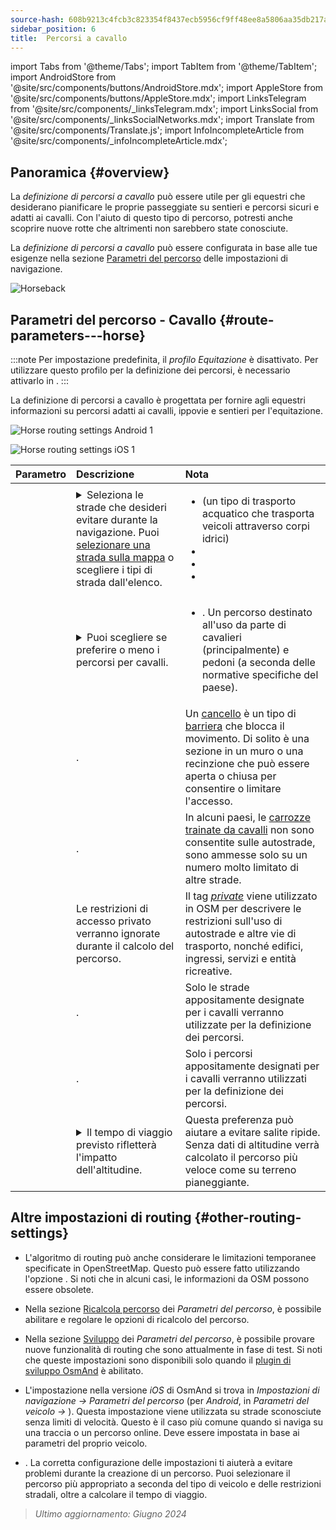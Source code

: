 ```yaml
---
source-hash: 608b9213c4fcb3c823354f8437ecb5956cf9ff48ee8a5806aa35db217a835164
sidebar_position: 6
title:  Percorsi a cavallo
---
```

import Tabs from '@theme/Tabs';
import TabItem from '@theme/TabItem';
import AndroidStore from '@site/src/components/buttons/AndroidStore.mdx';
import AppleStore from '@site/src/components/buttons/AppleStore.mdx';
import LinksTelegram from '@site/src/components/_linksTelegram.mdx';
import LinksSocial from '@site/src/components/_linksSocialNetworks.mdx';
import Translate from '@site/src/components/Translate.js';
import InfoIncompleteArticle from '@site/src/components/_infoIncompleteArticle.mdx';



## Panoramica {#overview}

La *definizione di percorsi a cavallo* può essere utile per gli equestri che desiderano pianificare le proprie passeggiate su sentieri e percorsi sicuri e adatti ai cavalli. Con l'aiuto di questo tipo di percorso, potresti anche scoprire nuove rotte che altrimenti non sarebbero state conosciute.

La *definizione di percorsi a cavallo* può essere configurata in base alle tue esigenze nella sezione [Parametri del percorso](../guidance/navigation-settings.md#route-parameters) delle impostazioni di navigazione.

![Horseback](@site/static/img/navigation/routing/horseback_routing_overview.png)


## Parametri del percorso - Cavallo {#route-parameters---horse}

:::note
Per impostazione predefinita, il *profilo Equitazione* è disattivato. Per utilizzare questo profilo per la definizione dei percorsi, è necessario attivarlo in *<Translate android="true" ids="shared_string_menu,shared_string_settings,application_profiles"/>*.
:::

La definizione di percorsi a cavallo è progettata per fornire agli equestri informazioni su percorsi adatti ai cavalli, ippovie e sentieri per l'equitazione.

<Tabs groupId="operating-systems" queryString="current-os">

<TabItem value="android" label="Android">

![Horse routing settings Android 1](@site/static/img/navigation/routing/horse-routing-andr.png)

</TabItem>

<TabItem value="ios" label="iOS">

![Horse routing settings iOS 1](@site/static/img/navigation/routing/horse-routing-ios.png)

</TabItem>

</Tabs>

| Parametro | Descrizione | Nota |
|:------------|:---------------|:---------------|
| *<Translate android="true" ids="impassable_road"/>* |  <details><summary> Seleziona le strade che desideri evitare durante la navigazione. Puoi [selezionare una strada sulla mappa](../../map/map-context-menu/#avoid-road) o scegliere i tipi di strada dall'elenco.  </summary>  ![Avoid roads Android](@site/static/img/navigation/routing/horse_routing_avoid_android.png) </details> | <ul><li> [<Translate android="true" ids="routing_attr_avoid_ferries_name"/>](https://wiki.openstreetmap.org/wiki/Ferries) (un tipo di trasporto acquatico che trasporta veicoli attraverso corpi idrici)</li><li>[<Translate android="true" ids="routing_attr_avoid_stairs_name"/>](https://wiki.openstreetmap.org/wiki/Tag:highway%3Dsteps)</li><li>[<Translate android="true" ids="routing_attr_avoid_tunnels_name"/>](https://wiki.openstreetmap.org/wiki/Key:tunnel)</li><li>[<Translate android="true" ids="routing_attr_avoid_motorway_name"/>](https://wiki.openstreetmap.org/wiki/Tag:highway%3Dmotorway)</li></ul>|
| *<Translate android="true" ids="prefer_in_routing_title"/>* | <details><summary> Puoi scegliere se preferire o meno i percorsi per cavalli. </summary> ![Prefer horses routes Android](@site/static/img/navigation/routing/horse_routing_prefer_android.png)  </details>  | <ul><li>[<Translate android="true" ids="routing_attr_prefer_horse_routes_name"/>](https://wiki.openstreetmap.org/wiki/Tag:highway%3Dbridleway). Un percorso destinato all'uso da parte di cavalieri (principalmente) e pedoni (a seconda delle normative specifiche del paese). </li></ul> |
| *<Translate android="true" ids="routing_attr_allow_gate_name"/>* |  <Translate android="true" ids="routing_attr_allow_gate_description"/>. | Un [cancello](https://wiki.openstreetmap.org/wiki/Tag:barrier%3Dgate) è un tipo di [barriera](https://wiki.openstreetmap.org/wiki/Key:barrier) che blocca il movimento. Di solito è una sezione in un muro o una recinzione che può essere aperta o chiusa per consentire o limitare l'accesso. |
|  *<Translate android="true" ids="routing_attr_carriage_restrictions_name"/>*  |  <Translate android="true" ids="routing_attr_carriage_restrictions_description"/>.  | In alcuni paesi, le [carrozze trainate da cavalli](https://wiki.openstreetmap.org/wiki/Key:carriage) non sono consentite sulle autostrade, sono ammesse solo su un numero molto limitato di altre strade.   |
| *<Translate android="true" ids="routing_attr_allow_private_name"/>* |  Le restrizioni di accesso privato verranno ignorate durante il calcolo del percorso.  | Il tag *[private](https://wiki.openstreetmap.org/wiki/Key:access)* viene utilizzato in OSM per descrivere le restrizioni sull'uso di autostrade e altre vie di trasporto, nonché edifici, ingressi, servizi e entità ricreative.   |
| *<Translate android="true" ids="routing_attr_only_permitted_streets_name"/>*   |  <Translate android="true" ids="routing_attr_only_permitted_streets_description"/>.  | Solo le strade appositamente designate per i cavalli verranno utilizzate per la definizione dei percorsi.   |
| *<Translate android="true" ids="routing_attr_only_permitted_ways_name"/>*   |  <Translate android="true" ids="routing_attr_only_permitted_ways_description"/>.  | Solo i percorsi appositamente designati per i cavalli verranno utilizzati per la definizione dei percorsi.   |
|*<Translate android="true" ids="routing_attr_height_obstacles_name"/>* | <details><summary> Il tempo di viaggio previsto rifletterà l'impatto dell'altitudine. </summary> ![Use elevation data Android](@site/static/img/navigation/routing/horse_routing_elevation_android.png)  </details> | Questa preferenza può aiutare a evitare salite ripide. Senza dati di altitudine verrà calcolato il percorso più veloce come su terreno pianeggiante. |


## Altre impostazioni di routing {#other-routing-settings}

- L'algoritmo di routing può anche considerare le limitazioni temporanee specificate in OpenStreetMap. Questo può essere fatto utilizzando l'opzione [<Translate android="true" ids="temporary_conditional_routing"/>](../routing/osmand-routing.md#consider-temporary-limitations). Si noti che in alcuni casi, le informazioni da OSM possono essere obsolete.

- Nella sezione [Ricalcola percorso](../../navigation/guidance/navigation-settings.md#recalculate-route) dei *Parametri del percorso*, è possibile abilitare e regolare le opzioni di ricalcolo del percorso.

- Nella sezione [Sviluppo](../guidance/navigation-settings.md#development-settings) dei *Parametri del percorso*, è possibile provare nuove funzionalità di routing che sono attualmente in fase di test. Si noti che queste impostazioni sono disponibili solo quando il [plugin di sviluppo OsmAnd](../../plugins/development.md) è abilitato.

- L'impostazione [<Translate ios="true" ids="road_speeds"/>](../guidance/navigation-settings.md#road-speeds) nella versione *iOS* di OsmAnd si trova in *Impostazioni di navigazione → Parametri del percorso* (per *Android*, in *Parametri del veicolo → [<Translate android="true" ids="default_speed_setting_title"/>](../guidance/navigation-settings.md#default-speed--road-speeds)*). Questa impostazione viene utilizzata su strade sconosciute senza limiti di velocità. Questo è il caso più comune quando si naviga su una traccia o un percorso online. Deve essere impostata in base ai parametri del proprio veicolo.

- [<Translate ios="true" ids="vehicle_parameters"/>](../guidance/navigation-settings.md#vehicle-parameters). La corretta configurazione delle impostazioni ti aiuterà a evitare problemi durante la creazione di un percorso. Puoi selezionare il percorso più appropriato a seconda del tipo di veicolo e delle restrizioni stradali, oltre a calcolare il tempo di viaggio.

> *Ultimo aggiornamento: Giugno 2024*